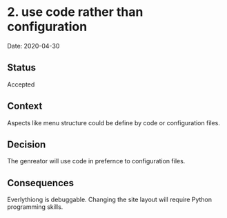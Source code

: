 # 2. use code rather than configuration

Date: 2020-04-30

## Status

Accepted

## Context

Aspects like menu structure could be define by code or configuration files. 

## Decision

The genreator will use code in prefernce to configuration files.

## Consequences

Everlythiong is debuggable.
Changing the site layout will require Python programming skills.

